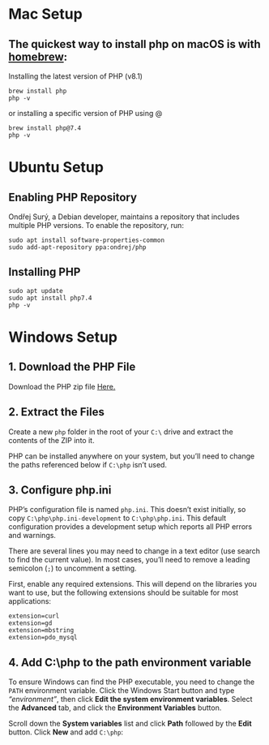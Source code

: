 # Mac Setup

## The quickest way to install php on macOS is with [homebrew](https://brew.sh/):

Installing the latest version of PHP (v8.1)
```
brew install php
php -v
```
or installing a specific version of PHP using @
```
brew install php@7.4
php -v
```

# Ubuntu Setup

## Enabling PHP Repository
Ondřej Surý, a Debian developer, maintains a repository that includes multiple PHP versions. To enable the repository, run:
```
sudo apt install software-properties-common
sudo add-apt-repository ppa:ondrej/php
```
## Installing PHP
```
sudo apt update
sudo apt install php7.4
php -v
```

# Windows Setup
## 1. Download the PHP File
Download the PHP zip file [Here.](https://www.php.net/downloads.php)

## 2. Extract the Files
Create a new `php` folder in the root of your `C:\` drive and extract the contents of the ZIP into it.

PHP can be installed anywhere on your system, but you’ll need to change the paths referenced below if `C:\php` isn’t used.

## 3. Configure php.ini
PHP’s configuration file is named `php.ini`. This doesn’t exist initially, so copy `C:\php\php.ini-development` to `C:\php\php.ini`. This default configuration provides a development setup which reports all PHP errors and warnings.

There are several lines you may need to change in a text editor (use search to find the current value). In most cases, you’ll need to remove a leading semicolon (`;`) to uncomment a setting.

First, enable any required extensions. This will depend on the libraries you want to use, but the following extensions should be suitable for most applications:

```
extension=curl
extension=gd
extension=mbstring
extension=pdo_mysql
```

## 4. Add C:\php to the path environment variable
To ensure Windows can find the PHP executable, you need to change the `PATH` environment variable. Click the Windows Start button and type *“environment”*, then click **Edit the system environment variables**. Select the **Advanced** tab, and click the **Environment Variables** button.

Scroll down the **System variables** list and click **Path** followed by the **Edit** button. Click **New** and add `C:\php`: